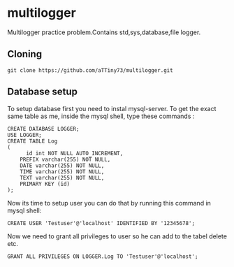 # multilogger
Multilogger practice problem.Contains std,sys,database,file logger.
## Cloning
```
git clone https://github.com/aTTiny73/multilogger.git
```
## Database setup

To setup database first you need to instal mysql-server.
To get the exact same table as me, inside the mysql shell, type these commands :
```
CREATE DATABASE LOGGER;
USE LOGGER;
CREATE TABLE Log
(
      id int NOT NULL AUTO_INCREMENT,
    PREFIX varchar(255) NOT NULL,
    DATE varchar(255) NOT NULL,
    TIME varchar(255) NOT NULL,
    TEXT varchar(255) NOT NULL,
    PRIMARY KEY (id)
);
```
Now its time to setup user you can do that by running this command in mysql shell:

```
CREATE USER 'Testuser'@'localhost' IDENTIFIED BY '12345678';
```
Now we need to grant all privileges to user so he can add to the tabel delete etc.
```
GRANT ALL PRIVILEGES ON LOGGER.Log TO 'Testuser'@'localhost';
```
